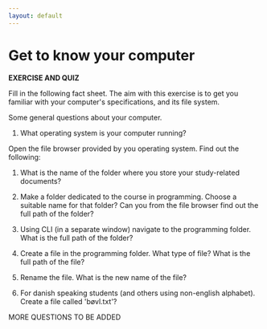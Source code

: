 ```yaml
---
layout: default
---
```


# Get to know your computer
**EXERCISE AND QUIZ**

Fill in the following fact sheet. The aim with this exercise is to get you familiar with your computer's specifications, and its file system.

Some general questions about your computer.
1. What operating system is your computer running? 

Open the file browser provided by you operating system. Find out the following: 
1. What is the name of the folder where you store your study-related documents?

2. Make a folder dedicated to the course in programming. Choose a suitable name for that folder? Can you from the file browser find out the full path of the folder?

3. Using CLI (in a separate window) navigate to the programming folder. What is the full path of the folder?


4. Create a file in the programming folder. What type of file? What is the full path of the file? 

5. Rename the file. What is the new name of the file?

6. For danish speaking students (and others using non-english alphabet). Create a file called 'bøvl.txt'?


MORE QUESTIONS TO BE ADDED

